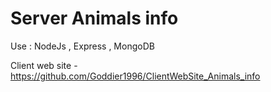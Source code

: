 # Server Animals info

Use : NodeJs , Express , MongoDB

Client web site - https://github.com/Goddier1996/ClientWebSite_Animals_info
 
 
 
 
   
  
